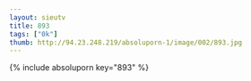 ```yaml
--- 
layout: sieutv
title: 893
tags: ["0k"]
thumb: http://94.23.248.219/absoluporn-1/image/002/893.jpg
---
```

{% include absoluporn key="893" %} 
